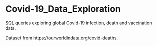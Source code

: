 # Covid-19_Data_Exploration
SQL queries exploring global Covid-19 infection, death and vaccination data.

Dataset from https://ourworldindata.org/covid-deaths.
